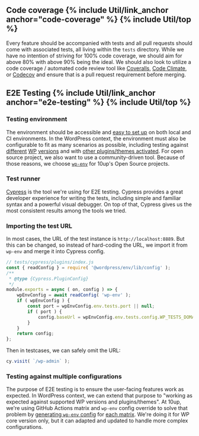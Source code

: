<h2 id="code-coverage" class="anchor-heading">Code coverage {% include Util/link_anchor anchor="code-coverage" %} {% include Util/top %}</h2>

Every feature should be accompanied with tests and all pull requests should come with associated tests, all living within the `tests` directory.  While we have no intention of striving for 100% code coverage, we should aim for above 80% with above 90% being the ideal.  We should also look to utilize a code coverage / automated code review tool like [Coveralls](https://coveralls.io/), [Code Climate](https://codeclimate.com/), or [Codecov](https://codecov.io/) and ensure that is a pull request requirement before merging.

<!-- @todo: add coverage badge details -->

<h2 id="e2e-testing" class="anchor-heading">E2E Testing {% include Util/link_anchor anchor="e2e-testing" %} {% include Util/top %}</h2>

### Testing environment

The environment should be accessible and [easy to set up](https://developer.wordpress.org/block-editor/reference-guides/packages/packages-env/#installation-as-a-local-package) on both local and CI environments. In the WordPress context, the environment must also be configurable to fit as many scenarios as possible, including testing against [different](https://developer.wordpress.org/block-editor/reference-guides/packages/packages-env/#latest-production-wordpress-current-directory-as-a-plugin) [WP](https://developer.wordpress.org/block-editor/reference-guides/packages/packages-env/#latest-development-wordpress-current-directory-as-a-plugin) [versions](https://developer.wordpress.org/block-editor/reference-guides/packages/packages-env/#local-wordpress-develop-current-directory-as-a-plugin) and with [other plugins/themes activated](https://developer.wordpress.org/block-editor/reference-guides/packages/packages-env/#a-complete-testing-environment). For open source project, we also want to use a community-driven tool. Because of those reasons, we choose [`wp-env`](https://developer.wordpress.org/block-editor/reference-guides/packages/packages-env) for 10up's Open Source projects.

### Test runner

[Cypress](https://github.com/cypress-io/cypress) is the tool we're using for E2E testing. Cypress provides a great developer experience for writing the tests, including simple and familiar syntax and a powerful visual debugger. On top of that, Cypress gives us the most consistent results among the tools we tried.

### Importing the test URL

In most cases, the URL of the test instance is `http://localhost:8889`. But this can be changed, so instead of hard-coding the URL, we import it from `wp-env` and merge it into Cypress config.

```js
// tests/cypress/plugins/index.js
const { readConfig } = require( '@wordpress/env/lib/config' );
/**
 * @type {Cypress.PluginConfig}
 */
module.exports = async ( on, config ) => {
	wpEnvConfig = await readConfig( 'wp-env' );
	if ( wpEnvConfig ) {
		const port = wpEnvConfig.env.tests.port || null;
		if ( port ) {
			config.baseUrl = wpEnvConfig.env.tests.config.WP_TESTS_DOMAIN;
		}
	}
	return config;
};
```

Then in testcases, we can safely omit the URL:
```js
cy.visit( `/wp-admin` );
```

### Testing against multiple configurations

The purpose of E2E testing is to ensure the user-facing features work as expected. In WordPress context, we can extend that purpose to "working as expected against supported WP versions and plugins/themes". At 10up, we're using GitHub Actions matrix and `wp-env` config override to solve that problem by [generating `wp-env` config](https://github.com/10up/simple-podcasting/blob/develop/tests/bin/set-core-version.js) for [each matrix](https://github.com/10up/simple-podcasting/blob/develop/.github/workflows/test-branch.yml#L30-L31). We're doing it for WP core version only, but it can adapted and updated to handle more complex configurations.
